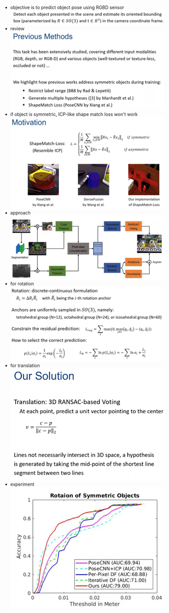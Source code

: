 - objective is to predict object pose using RGBD sensor
![](assets/1c8913fb.png)
- review
![](assets/16079917.png)
- if object is symmetric, ICP-like shape match loss won't work
![](assets/144481af.png)
- approach
![](assets/8ce8d965.png)
- for rotation
![](assets/ac942c92.png)
- for translation
![](assets/fe4227db.png)
- experiment
![](assets/1117720e.png)

